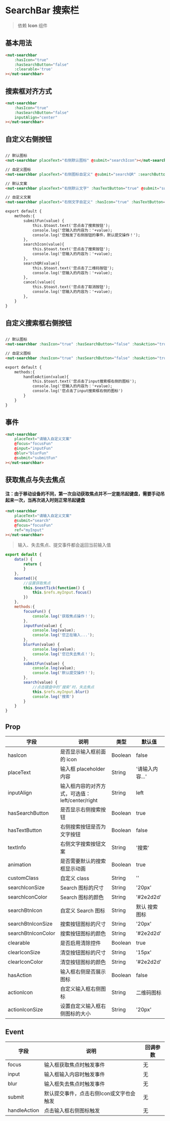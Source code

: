 # SearchBar 搜索栏

> 依赖 **Icon** 组件

## 基本用法

```html
<nut-searchbar 
    :hasIcon="true" 
    :hasSearchButton="false"
    :clearable='true'
></nut-searchbar>
```

## 搜索框对齐方式

```html
<nut-searchbar 
    :hasIcon="true"
    :hasSearchButton="false" 
    inputAlign="center"
></nut-searchbar>
```

## 自定义右侧按钮

```html

// 默认图标
<nut-searchbar placeText="右侧默认图标" @submit="searchIcon"></nut-searchbar>

// 自定义图标
<nut-searchbar placeText="右侧图标自定义" @submit="searchQR" :searchButtonIcon="require('../../assets/svg/qr.svg')"></nut-searchbar>

// 默认文案
<nut-searchbar placeText="右侧默认文字" :hasTextButton="true" @submit="submitFun"></nut-searchbar>

// 自定义文案
<nut-searchbar placeText="右侧文字自定义" :hasIcon="true" :hasTextButton="true" textInfo="取消" @submit="cancel"></nut-searchbar>

export default {
    methods:{
        submitFun(value) {
            this.$toast.text('您点击了搜索按钮');
            console.log('您输入的内容为：'+value);
            console.log('您触发了右侧按钮的事件，默认提交操作！');
        },
        searchIcon(value){
            this.$toast.text('您点击了搜索按钮');
            console.log('您输入的内容为：'+value);
        },
        searchQR(value){
            this.$toast.text('您点击了二维码按钮');
            console.log('您输入的内容为：'+value);
        },
        cancel(value){
            this.$toast.text('您点击了取消按钮');
            console.log('您输入的内容为：'+value);
        },
    }
}
```

## 自定义搜索框右侧按钮

```html

// 默认图标
<nut-searchbar :hasIcon="true" :hasSearchButton="false" :hasAction="true" @handleAction="handleAction"></nut-searchbar>

// 自定义图标
<nut-searchbar :hasIcon="true" :hasSearchButton="false" :hasAction="true" :actionIcon="require('../../assets/svg/rate-default-img.svg')" @handleAction="handleAction"></nut-searchbar>

export default {
    methods:{
        handleAction(value){
            this.$toast.text('您点击了input搜索框右侧的图标');
            console.log('您输入的内容为：'+value);
            console.log('您点击了input搜索框右侧的图标')
        }
    }
}
```

## 事件

```html
<nut-searchbar
    placeText="请输入自定义文案"
    @focus="focusFun"
    @input="inputFun"
    @blur="blurFun"
    @submit="submitFun"
></nut-searchbar>

```

## 获取焦点与失去焦点

#### 注：由于移动设备的不同，第一次自动获取焦点并不一定能吊起键盘，需要手动吊起来一次，当再次进入时则正常吊起键盘

```html
<nut-searchbar
    placeText="请输入自定义文案"
    @submit="search"
    @focus="focusFun"
    ref="myInput"
></nut-searchbar>
```

> 输入、失去焦点、提交事件都会返回当前输入值

```javascript
export default {
    data() {
        return {
        }
    },
    mounted(){
        //设置获取焦点
        this.$nextTick(function() {
            this.$refs.myInput.focus()
        })
    },
    methods:{
        focusFun() {
            console.log('获取焦点操作！');
        },
        inputFun(value) {
            console.log(value);
            console.log('您正在输入...');
        },
        blurFun(value) {
            console.log(value);
            console.log('您已失去焦点！');
        },
        submitFun(value) {
            console.log(value);
            console.log('默认提交操作！');
        },
        search(value) {
            //点击键盘中的’搜索‘时，失去焦点
            this.$refs.myInput.blur()
            console.log('搜索')
        }
    }
}
```

## Prop

| 字段 | 说明 | 类型 | 默认值
|----- | ----- | ----- | -----
| hasIcon | 是否显示输入框前面的 icon | Boolean | false
| placeText | 输入框 placeholder 内容 | String | '请输入内容...'
| inputAlign | 输入框内容的对齐方式，可选值：left/center/right| String | left
| hasSearchButton | 是否显示右侧搜索按钮 | Boolean | true
| hasTextButton | 右侧搜索按钮是否为文字按钮 | Boolean | false
| textInfo | 右侧文字搜索按钮文案 | String | '搜索'
| animation | 是否需要默认的搜索框显示动画 | Boolean | true
| customClass | 自定义 class | String | ''
| searchIconSize | Search 图标的尺寸 | String | '20px'
| searchIconColor | Search 图标的颜色 | String | '#2e2d2d'
| searchBtnIcon | 自定义 Search 图标 | String | 默认 搜索图标
| searchBtnIconSize | 搜索按钮图标的尺寸 | String | '20px'
| searchBtnIconColor | 搜索按钮图标的颜色 | String | '#2e2d2d'
| clearable | 是否启用清除控件 | Boolean | true
| clearIconSize | 清空按钮图标的尺寸 | String | '15px'
| clearIconColor | 清空按钮图标的颜色 | String | '#2e2d2d'
| hasAction | 输入框右侧是否展示图标 | Boolean | false
| actionIcon | 自定义输入框右侧图标 | String | 二维码图标
| actionIconSize | 设置自定义输入框右侧图标的大小 | String | '20px'

## Event

| 字段 | 说明 | 回调参数
|----- | ----- | -----
| focus | 输入框获取焦点时触发事件 | 无
| input | 输入框输入内容时触发事件 | 无
| blur | 输入框失去焦点时触发事件 | 无
| submit | 默认提交事件，点击右侧Icon或文字也会触发 | 无
| handleAction | 点击输入框右侧图标触发 | 无

